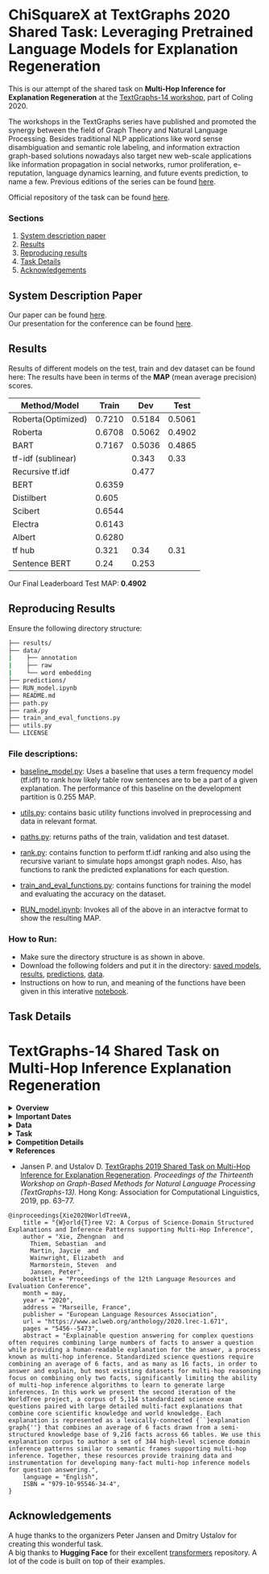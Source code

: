 # ChiSquareX at TextGraphs 2020 Shared Task: Leveraging Pretrained Language Models for Explanation Regeneration

This is our attempt of the shared task on **Multi-Hop Inference for Explanation Regeneration** at the [TextGraphs-14 workshop](https://sites.google.com/view/textgraphs2020), part of Coling 2020.  

The workshops in the TextGraphs series have published and promoted the synergy between the field of Graph Theory and Natural Language Processing. Besides traditional NLP applications like word sense disambiguation and semantic role labeling, and information extraction graph-based solutions nowadays also target new web-scale applications like information propagation in social networks, rumor proliferation, e-reputation, language dynamics learning, and future events prediction, to name a few.  Previous editions of the series can be found [here](http://textgraphs.org/).

Official repository of the task can be found [here](https://github.com/cognitiveailab/tg2020task).

### Sections
1. [System description paper](#system-description-paper)
2. [Results](#results)
3. [Reproducing results](#reproducing-results)
4. [Task Details](#task-details)
5. [Acknowledgements](#acknowledgements)

## System Description Paper  
Our paper can be found [here]().  
Our presentation for the conference can be found [here]().

## Results  
Results of different models on the test, train and dev dataset can be found here:
The results have been in terms of the **MAP** (mean average precision) scores.  

|  Method/Model    | Train     | Dev    | Test     | 
|------------------|-----------|--------|----------|
|Roberta(Optimized)|   0.7210  | 0.5184 | 0.5061   |
|    Roberta       |   0.6708  | 0.5062 | 0.4902   |
|    BART          |   0.7167  | 0.5036 | 0.4865   |
|tf-idf (sublinear)|           |  0.343 | 0.33     |
| Recursive tf.idf |           |  0.477 |          |
|    BERT          |   0.6359  |        |          |
|   Distilbert     |   0.605   |        |          |
|    Scibert       |   0.6544  |        |          |
|    Electra       |   0.6143  |        |          |
|    Albert        |   0.6280  |        |          |
|    tf hub        |   0.321   | 0.34   | 0.31     |
|  Sentence BERT   |   0.24    | 0.253  |          |

Our Final Leaderboard Test MAP: **0.4902**

## Reproducing Results  
Ensure the following directory structure:

```bash
├── results/
├── data/
|    ├── annotation
|    ├── raw
|    └── word embedding
├── predictions/
├── RUN_model.ipynb
├── README.md
├── path.py
├── rank.py
├── train_and_eval_functions.py
├── utils.py
└── LICENSE
```

### File descriptions:  

- [baseline_model.py](baseline_model.py):  Uses a baseline that uses a term frequency model (tf.idf) to rank how likely table row sentences are to be a part of a given explanation. The performance of this baseline on the development partition is 0.255 MAP.  

- [utils.py](utils.py):  contains basic utility functions involved in preprocessing and data in relevant format.  

- [paths.py](paths.py):  returns paths of the train, validation and test dataset.  

- [rank.py](rank.py):  contains function to perform tf.idf ranking and also using the recursive variant to simulate hops amongst graph nodes.  Also, has functions to rank the predicted explanations for each question.  

- [train_and_eval_functions.py](train_and_eval_functions.py):  contains functions for training the model and evaluating the accuracy on the dataset.  

- [RUN_model.ipynb](RUN_model.ipynb):  Invokes all of the above in an interactve format to show the resulting MAP.  

### How to Run:
- Make sure the directory structure is as shown in above.  
- Download the following folders and put it in the directory: [saved models](https://drive.google.com/drive/folders/10-Udk-NZkjraPDwyMv316Up-wHVuPknD?usp=sharing), [results](https://drive.google.com/drive/folders/1T2jpRy6ahWoIZ5204fKJtuU6OXQZy6zb?usp=sharing), [predictions](https://drive.google.com/drive/folders/1o3N1Qa7Z2eT7LiWSmktKkXCRxCKIbLcg?usp=sharing), [data](https://drive.google.com/drive/folders/10TSLkeeYkMbcp8JSSLx8ChD-w8Ss_Ogs?usp=sharing).  
- Instructions on how to run, and meaning of the functions have been given in this interative [notebook](RUN_model.ipynb).


## Task Details

TextGraphs-14 Shared Task on Multi-Hop Inference Explanation Regeneration
=========================================================================

<details><summary><b>Overview</b></summary>
<p>

Multi-hop inference is the task of combining more than one piece of information to solve an inference task, such as question answering. This can take many forms, from combining free-text sentences read from books or the web, to combining linked facts from a structured knowledge base.  

The Explanation Regeneration shared task asked participants to develop methods to reconstruct gold explanations for elementary science questions (Clark et al., 2018), using a new corpus of gold explanations (Jansen et al., 2018) that provides supervision and instrumentation for this multi-hop inference task. Each explanation is represented as an “explanation graph”, a set of atomic facts (between 1 and 16 per explanation, drawn from a knowledge base of 5,000 facts) that, together, form a detailed explanation for the reasoning required to answer and explain the resoning behind a question. Linking these facts to achieve strong performance at rebuilding the gold explanation graphs requires methods to perform multi-hop inference - which has been shown to be far harder than inference of smaller numbers of hops (Jansen, 2018), particularly for the case here, where there is considerable uncertainty (at a lexical level) of how individual explanations logically link somewhat ‘fuzzy’ graph nodes. The explanations include both core scientific facts as well as detailed world knowledge, allowing this task to appeal to those interested in both multi-hop reasoning and common-sense inference.    

#### The need for multi-hop inference in question answering

Question answering can often be modeled as a retrieval task, answer sentence selection, where a method must find some sentence or short passage of text in a corpus that answers the question.  Unfortunately for complex questions it's unlikely that one can find such answer passages, even in extremely large corpora.  For example, consider the following multiple choice elementary science question:

Q: Which of the following is an example of an organism taking in nutrients?
* ( A ) a dog burying a bone
* ( B ) a girl eating an apple (Correct answer)
* ( C ) an insect crawling on a leaf
* ( D ) a boy planting tomatoes

For this question, it's highly unlikely that one could find a passage in a corpus that says "a girl eating an apple is an example of an organism taking in nutrients", even if that corpus was extremely large.  Instead, one likely has to combine a number of separate facts to successfully make this inference:
1. A girl means a human girl.
2. Humans are living organisms.
3. Eating is when an organism takes in nutrients in the form of food.
4. Fruits are kinds of foods.
5. An apple is a kind of fruit.

Combining each of these facts is often modeled as a graph traversal problem, where one must "hop" from some starting fact (say, fact 1) to other, related facts, until one has enough facts to infer the answer.  This is illustrated below: 

![Example explanation graph](https://raw.githubusercontent.com/dchandak99/tg2020task/master/images/example-girl-eating-apple.jpg)  

#### The need for explanations

Developing methods of automated inference that are able to provide users with compelling human-readable justifications for why the answer to a question is correct are critical for domains such as science and medicine, where user trust and detecting costly errors are limiting factors to adoption.  Multi-hop inference is attractive for explanation-centered inference, as the path one assembles while traversing a knowledge graph can serve as an explanation for a user.  For example:

Why is 'a girl eating an apple' an example of an organism taking in nutrients?  
Explanation: Because: A girl means a human girl. humans are living organisms.  Eating is when an organism takes in nutrients in the form of food.  Fruits are kinds of foods.  An apple is a kind of fruit.

#### Contemporary Challenges in Multi-hop Inference

**Semantic Drift:** One of the central challenges to performing multi-hop inference is that combining facts -- i.e. traversing from one fact to another in a knowledge graph -- is a noisy process, because the current signals we have for knowing whether two facts are relevant to the inference required to answer a question (and can thus be combined) are imperfect.  Often times those signals are as simple as lexical overlap -- two sentences (or nodes) in a knowledge graph sharing one or more of the same words.  Sometimes this lexical overlap helps -- for example, knowing that "an apple is a kind of [fruit]" and that "[fruits] are foods" helps answer the above question.  But often times it leads to information that isn't on context -- for example, "a [tree] is a kind of living thing" and "[trees] require sunlight to survive" likely wouldn't help answer a question about *"Q: Which adaptations help a tree survive the heat of a forest fire."*

This observation that chaining facts together on imperfect signals often leads inference to go off-context and become errorful is the phenomenon of *"semantic drift"* *(Fried et al., "Higher-order Lexical Semantic Models for Non-factoid Answer Reranking", TACL 2015)*, and has been demonstrated across a wide variety of representations and traversal algorithms.  Typically multi-hop models see small performance benefits (of between 1-5%) when aggregating 2 pieces of information, and may see small performance benefits when aggregating 3 pieces of information, then performance decreases as progressively more information is aggregated due to this "semantic drift".  

**Long Inference Chains:** Jansen et al. *("WorldTree: A Corpus of Explanation Graphs for Elementary Science Questions supporting Multi-hop Inference", LREC 2018)* showed that even inferences for elementary science require aggregating an average of 6 facts (and as many as 16 facts) to answer and explain the reasoning behind those answers when common sense knowledge is included.   With current inference models infrequently able to combine more than 2 facts, the state-of-the-art is far from this requirement.

**Multi-hop methods are not required to answer questions on many "multi-hop" datasets:** Chen and Durrett *("Understanding Dataset Design Choices for Multi-hop Reasoning", NAACL 2019)* show that it's possible to achieve near state-of-the-art performance on two popular multi-hop question answering datasets (WikiHop and HotPotQA) using baseline models that do not perform multi-hop inference.  Because new multi-hop inference algorithms are often characterized using their accuracy on the question answering task as a proxy for their capacity to perform multi-hop inference, rather than explicitly evaluating an algorithm's capacity to aggregate information by controlling the amount of information it can combine (as in Fried et al.),  we currently do not have well-controlled characterizations of the information aggregation abilities of many proposed multi-hop algorithms.

**Chance Performance on Knowledge Graphs:** Jansen *("Multi-hop Inference for Sentence-level TextGraphs: How Challenging is Meaningfully Combining Information for Science Question Answering?", TextGraphs 2018)* empirically demonstrated that semantic drift can be *overpoweringly large* or *deceptively low*, depending on the text resources used to build the knowledge graph, and the criteria used for selecting nodes.  While the chance of hopping to a relevant node on a graph constructed from sentences in an open-domain corpus like Wikipedia can be very small, using a term frequency model can increase this chance performance by orders of magnitude, increasing chance traversal performance beyond the performance of some algorithms reported in the literature.  Unfortunately evaluating the chance performance on a knowledge graph is currently a very expensive manual task, and we currently suffer from a methods problem of being able to disentangle the performance of novel multi-hop algorithms from the chance performance of a given knowledge graph.

**Explicit Training Data for Multi-hop Inference and Explanation Construction:** Because of the difficulty and expense associated with manually annotating inference paths in a knowledge base, most multi-hop inference algorithms have lacked supervision for this task, and had to resort to using other methods (such as latent machine learning algorithms) that use other signals, like answering a question correctly, as a proxy for doing well at the multi-hop inference task. 

#### The Task: Explanation Reconstruction 
Many of these contemporary methodological challenges are potentially now addressable using WorldTree, a new corpus of explicit training data designed to help instrument the multi-hop inference and explanation-construction tasks.  WorldTree contains manually assembled detailed explanations, including common-sense reasoning facts, for nearly every publicly available elementary science exam question.  Explanations are represented as a series of facts that, when combined, answer a question, and provide a detailed explanation for the answer.  Facts in an explanation explicitly connect with each other on lexical overlap -- i.e., having one or more of the same words.  Each fact is drawn from a grade-appropriate knowledge base of approximately 5,000 facts that are simultaneously represented as both free-text sentences and structured knowledge (*n-ary relations*), allowing both structured and unstructured methods to be evaluated on the same data.  Additional annotation identifies which facts are "central" to the explanation, allowing automated evaluation of an inference method's ability to combine "core scientific facts" with common-sense knowledge that grounds core science knowledge with world knowledge. 
</p>
</details>

<details><summary><b>Important Dates</b></summary>
<p>

* 2020-03-06: Training data release
* 2020-04-06: Test data release; Evaluation start
* 2020-09-21: Evaluation end
* 2020-10-02: System description paper deadline
* 2020-10-18: Deadline for reviews of system description papers
* 2020-10-25: Author notifications
* 2020-11-01: Camera-ready description paper deadline
* 2020-12-13: [TextGraphs-14 workshop](https://sites.google.com/view/textgraphs2020)

Dates are specified in the ISO 8601 format.
</p>
</details>

<details><summary><b>Data</b></summary>
<p>

The data used in this shared task comes from the WorldTree corpus (Jansen et al., 2018). The data includes approximately 2,200 elementary science questions drawn from the Aristo Reasoning Challenge (ARC) corpus (Clark et al., "Think you have solved question answering? Try ARC, the AI2 reasoning challenge", Arxiv).  1,680 of these questions include detailed explanation graphs for their answers, and are divided into the standard ARC train, development, and test sets.  The remaining questions that do not have gold explanation graphs required specialized reasoning (e.g. spatial, mathematical) that did not easily lend itself to the method of textual explanation used.  Each explanation is represented as a reference to one or more facts in a structured knowledge base of tables (the "tablestore").  The tablestore contains 60+ tables, each organized around a particular kind of knowledge (e.g. taxonomic knowledge, part-of knowledge, properties, changes, causality, coupled relationships).  Each "fact" is represented as one row in a given table and can be used either as a structured representation (with the n-ary relational information afforded by the columns in each table), or it can be read off directly as a free-text sentence.  The WorldTree tablestore knowledge base contains approximately 5,000 table rows/"facts", 3,600 of which are actively used in at least one explanation.  Explanation graphs commonly reuse the same knowledge (i.e. the same table row) used in other explanations.  The most common fact ("an animal is a kind of organism") is used in 89 different explanations, and approximately 1,500 facts are reused in more than one explanation.  More details, analyses, and summary statistics are provided in the WorldTree paper.  

For each explanation, the WorldTree corpus also includes annotation for *how important* each fact is towards the explanation.  There are three categories of importance:
* **CENTRAL:** These facts are at the core of the explanation, and are often core scientific concepts in elementary science.  For example, "melting means changing from a solid to a liquid by adding heat energy".
* **GROUNDING:** These facts tend to link core scientific facts in the explanation with specific examples found in the question.  For example, "ice is a kind of solid"
* **LEXICAL GLUE:** These facts tend to express synonymy or definitional relationships, potentially between short multi-word expressions, such as "adding heat means increasing heat energy".  These are used to bridge two facts in an explanation together (or, a fact in an explanation to the question or answer).  The explanation graphs in WorldTree require that explanation sentences are explicitly linked based on lexical overlap (shared words), and these lexical glue sentences tend to fill this purpose when knowledge in different facts has been expressed with different words.

Because of this annotation, it's possible to separately evaluate how many of the core/central facts, grounding facts, and synonymy relations that a given inference method reconstructs.  This would allow one to automatically determine that of two algorithms with similar performance, one primarily reconstructs more of the core/central facts, while another has a more even distribution between central, grounding, and lexical glue facts.

The dataset is available at <http://cognitiveai.org/dist/worldtree_corpus_textgraphs2019sharedtask_withgraphvis.zip>. Please note that this distribution is still subject to the terms set forth in the included license `EULA AI2 Mercury Dataset 01012018.docx`.
</p>
</details>

<details><summary><b>Task</b></summary>
<p> 
Participating systems are asked to perform an *explanation reconstruction* task, a stepping-stone task towards general multi-hop inference on large graphs.  The task is as follows: Given a question and known correct answer, build a system that reconstructs the gold explanation.  For ease of evaluation (and to encourage a variety of methods, not only those involving graph-based inference), the task is framed as a ranking task  where for a given question, one must selectively rank facts in the gold explanation higher than facts not present in the gold explanation.

### Follow-through Example
Given the following question (top) and it's gold explanation graph (bottom):
![Example explanation graph](https://github.com/dchandak99/multihop_inference_explanation_regeneration/blob/master/images/example-ice-melting.png)

An example of ranking each of the ~5000 sentences in the Tablestore knowledge base to attempt to rebuild this explanation is as follows.  We see that some of the gold explanation sentences are ranked near the top (e.g. melting is a kind of process (rank 1), an ice cube is a kind of solid (rank 7), melting means changing from a solid to a liquid by adding heat energy (rank 18)). A number of other sentences in the gold explanation are ranked much lower (53, 102, 384, 408, 858, 860, 3778, 3956).  The mean average precision for this ranking on this question is 0.148.  When considering only the central questions in the explanation, the mean average precision increases to 0.195.


```
Question: A student placed an ice cube on a plate in the sun. Ten minutes later, only water was on the plate. Which process caused the ice cube to change to water?
mcAnswer[0]: condensation	mcAnswer[1]: evaporation	mcAnswer[2]: freezing	mcAnswer[3]: melting	
Correct Answer Candidate: 3 (melting)

Sentences in Gold Explanation (Table Rows):
	6abc-4443-f672-9a97 	CENTRAL 	melting means changing from a solid into a liquid by adding heat energy
	a1a9-97db-a771-1c2b 	GROUNDING 	an ice cube is a kind of solid
	3961-d09c-4b9a-a6f7 	GROUNDING 	water is a kind of liquid
	4a5a-9115-28a9-b97b 	CENTRAL 	water is in the solid state , called ice , for temperatures between 0 ; -459 ; -273 and 273 ; 32 ; 0 K ; F ; C
	4710-c993-7a19-bef2 	LEXGLUE 	heat means heat energy
	7d37-b81d-0cf3-9ae0 	LEXGLUE 	adding heat means increasing temperature
	9554-47d7-c095-1df7 	CENTRAL 	if an object ; a substance absorbs solar energy then that object ; that substance will increase in temperature
	e00a-03fe-d978-1a27 	CENTRAL 	if an object ; something is in the sunlight then that object ; that something will absorb solar energy
	a538-175f-9223-d117 	CENTRAL 	the sun is a source of light ; light energy called sunlight
	8939-25ca-fb9c-d790 	LEXGLUE 	to be in the sun means to be in the sunlight
	36f6-e94f-8780-1897 	CENTRAL 	melting is a kind of process


Explanation Regeneration Task: Baseline Model's Ranks for Table Rows/Sentences: 
(* denotes a ranked sentence is part of the gold explanation)
1 	[COS_A:0.707, COS_Q:0.107, ] 	* melting is a kind of process
2 	[COS_A:0.707, COS_Q:0.000, ] 	thawing is similar to melting
3 	[COS_A:0.577, COS_Q:0.080, ] 	melting is a kind of phase change
4 	[COS_A:0.604, COS_Q:0.000, ] 	melting is when solids are heated above their melting point
5 	[COS_A:0.413, COS_Q:0.117, ] 	amount of water in a body of water increases by storms ; rain ; glaciers melting ; snow melting ; ice melting
6 	[COS_A:0.000, COS_Q:0.428, ] 	an ice cube is a kind of object
7 	[COS_A:0.000, COS_Q:0.428, ] 	* an ice cube is a kind of solid
8 	[COS_A:0.453, COS_Q:0.000, ] 	freezing point is similar to melting point
9 	[COS_A:0.447, COS_Q:0.000, ] 	melting point is a property of a substance ; material
10 	[COS_A:0.408, COS_Q:0.000, ] 	glaciers melting has a negative impact on the glaicial environment
11 	[COS_A:0.000, COS_Q:0.296, ] 	plate tectonics is a kind of process
12 	[COS_A:0.354, COS_Q:0.000, ] 	sometimes piles of rock are formed by melting glaciers depositing rocks
13 	[COS_A:0.354, COS_Q:0.000, ] 	melting point can be used to identify a pure substance
14 	[COS_A:0.000, COS_Q:0.260, ] 	ice crystals means ice
15 	[COS_A:0.236, COS_Q:0.069, ] 	the freezing point of water ; melting point of water is 32F ; 0C ; 273K
16 	[COS_A:0.318, COS_Q:0.000, ] 	the melting point of iron is 2800F ; 1538C ; 1811K
17 	[COS_A:0.318, COS_Q:0.000, ] 	the melting point of oxygen is -361.8F ; -218.8C ; 54.4K
18 	[COS_A:0.318, COS_Q:0.000, ] 	* melting means changing from a solid into a liquid by adding heat energy
19 	[COS_A:0.290, COS_Q:0.000, ] 	adding salt to a liquid decreases the melting point of that liquid
20 	[COS_A:0.000, COS_Q:0.214, ] 	ice is a kind of food
(note, only top 20 ranked table rows shown)
Ranks of gold rows: 1, 7, 18, 53, 102, 384, 408, 858, 860, 3778, 3956

Scoring Metrics:
 Average Precision: 0.14862461238725275
 
Scoring Metrics (by explanation sentence role): 
 Average Precision (CENTRAL): 0.19516123051492149
 Average Precision (GROUNDING): 0.10294117647058823
 Average Precision (LEXGLUE): 0.0012593148624291516
 
Scoring Metrics (by whether a gold sentence has lexical overlap w/question or answer): 
 Average Precision (LEXOVERLAP): 0.20264768732550112
 Average Precision (NOLEXOVERLAP): 0.004046859466057559
 
Scoring Metrics (Precision@N):
 Precision@1: 1.000
 Precision@2: 0.500
 Precision@3: 0.333
 Precision@4: 0.250
 Precision@5: 0.200
```

### Evaluation 
Participating systems will be evaluated using mean average precision (MAP) on the explanation reconstruction task.  The example code provided calculates this, both overall, as well as broken down into specific sub-measures (e.g. the role of sentences in an explanation, and whether a sentence has lexical overlap with the question or answer).

Participants are also encouraged, but not required, to report the following measures with their systems: 
1. A histogram of explanation reconstruction performance (MAP) versus the length of the gold explanation being reconstructed
2. If also using the data to perform the QA task, reporting overall QA accuracy as well as explanation reconstruction accuracy for correctly answered questions
3. Though the Worldtree corpus was constructed to automate explanation evaluation, it is still possible some facts may be highly relevant but not included in an explanation.  An error analysis of the final system is strongly encouraged to determine the proportion of errors that are genuine errors of various categories, and the proportion of errors that are "also good" explanation sentences. 

### Baselines

The shared task data distribution includes a baseline that uses a term frequency model (tf.idf) to rank how likely table row sentences are to be a part of a given explanation.  The performance of this baseline on the development partition is 0.054 MAP.   Baselines for both Scala and Python are provided.

#### Python

```shell
$ make dataset
```

```shell
$ ./baseline_tfidf.py annotation/expl-tablestore-export-2017-08-25-230344/tables questions/ARC-Elementary+EXPL-Dev.tsv > predict.txt
```

The format of the `predict.txt` file is `questionID<TAB>explanationID` without header;
the order is important.

```shell
$ ./evaluate.py --gold=questions/ARC-Elementary+EXPL-Dev.tsv predict.txt
```

In order to prepare a submission file for CodaLab, create a ZIP file containing your `predict.txt`, cf. `make predict-tfidf.zip`.

#### Scala

A Scala tf.idf baseline that achieves a MAP of 0.28 is available at:
<https://github.com/cognitiveailab/explanationreconstructiontextgaphs2019>

### Additional Example Explanation Graphs

Explanation graphs vary in size (1-16 facts, an average of 6 facts per explanation), and in their connectivity properties.  Some are relatively simple, while others are complex.  Here are additional examples:

A straightforward chaining of facts:
![Example explanation graph](https://github.com/dchandak99/multihop_inference_explanation_regeneration/blob/master/images/example-simpler-insect6legs.png)

An example of a list question:
![Example explanation graph](https://github.com/dchandak99/multihop_inference_explanation_regeneration/blob/master/images/example-list-cloudsfogmadeof.png)

An example of a hard question with many facts in the explanation, including a lot of challenging commonsense/world knowledge: 
![Example explanation graph](https://github.com/dchandak99/multihop_inference_explanation_regeneration/blob/master/images/example-hard-treesurviveforestfire.png)
</p>
</details>

<details><summary><b>Competition Details</b></summary>
<p>

Submission
--------------------

Please submit your solutions via CodaLab: <https://competitions.codalab.org/competitions/23615>

Contacts
--------------------

We welcome questions and answers on the shared task on CodaLab Forums: https://competitions.codalab.org/forums/20311/.

To contact the task organizers directly, please send an email to [textgraphsoc@gmail.com](mailto:textgraphsoc@gmail.com).

Terms and Conditions
--------------------

By submitting results to this competition, you consent to the public release of your scores at the TextGraph-14 workshop and in the associated proceedings, at the task organizers' discretion. Scores may include, but are not limited to, automatic and manual quantitative judgements, qualitative judgements, and such other metrics as the task organizers see fit. You accept that the ultimate decision of metric choice and score value is that of the task organizers.  

You further agree that the task organizers are under no obligation to release scores and that scores may be withheld if it is the task organizers' judgement that the submission was incomplete, erroneous, deceptive, or violated the letter or spirit of the competition's rules. Inclusion of a submission's scores is not an endorsement of a team or individual's submission, system, or science.  

You further agree that your system may be named according to the team name provided at the time of submission, or to a suitable shorthand as determined by the task organizers.  

You agree not to use or redistribute the shared task data except in the manner prescribed by its licence.  

**To encourage transparency and replicability, all teams must publish their code, tuning procedures, and instructions for running their models with their submission of shared task papers.**

</p>
</details>

<details open><summary><b>References</b></summary>
<p>

* Jansen P. and Ustalov D. [TextGraphs 2019 Shared Task on Multi-Hop Inference for Explanation Regeneration](https://www.aclweb.org/anthology/D19-5309). *Proceedings of the Thirteenth Workshop on Graph-Based Methods for Natural Language Processing (TextGraphs-13).* Hong Kong: Association for Computational Linguistics, 2019, pp. 63&ndash;77.

```
@inproceedings{Xie2020WorldTreeVA,
    title = "{W}orld{T}ree V2: A Corpus of Science-Domain Structured Explanations and Inference Patterns supporting Multi-Hop Inference",
    author = "Xie, Zhengnan  and
      Thiem, Sebastian  and
      Martin, Jaycie  and
      Wainwright, Elizabeth  and
      Marmorstein, Steven  and
      Jansen, Peter",
    booktitle = "Proceedings of the 12th Language Resources and Evaluation Conference",
    month = may,
    year = "2020",
    address = "Marseille, France",
    publisher = "European Language Resources Association",
    url = "https://www.aclweb.org/anthology/2020.lrec-1.671",
    pages = "5456--5473",
    abstract = "Explainable question answering for complex questions often requires combining large numbers of facts to answer a question while providing a human-readable explanation for the answer, a process known as multi-hop inference. Standardized science questions require combining an average of 6 facts, and as many as 16 facts, in order to answer and explain, but most existing datasets for multi-hop reasoning focus on combining only two facts, significantly limiting the ability of multi-hop inference algorithms to learn to generate large inferences. In this work we present the second iteration of the WorldTree project, a corpus of 5,114 standardized science exam questions paired with large detailed multi-fact explanations that combine core scientific knowledge and world knowledge. Each explanation is represented as a lexically-connected {``}explanation graph{''} that combines an average of 6 facts drawn from a semi-structured knowledge base of 9,216 facts across 66 tables. We use this explanation corpus to author a set of 344 high-level science domain inference patterns similar to semantic frames supporting multi-hop inference. Together, these resources provide training data and instrumentation for developing many-fact multi-hop inference models for question answering.",
    language = "English",
    ISBN = "979-10-95546-34-4",
}
```
</p>
</details>

## Acknowledgements  
A huge thanks to the organizers Peter Jansen and Dmitry Ustalov for creating this wonderful task.  
A big thanks to **Hugging Face** for their excellent [transformers](https://github.com/huggingface/transformers) repository. A lot of the code is built on top of their examples.
